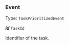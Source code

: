 

### Event

Type: `TaskPrioritizedEvent`  
<article>

***id*** `TaskId` 

Identifier of the task.

</article>

